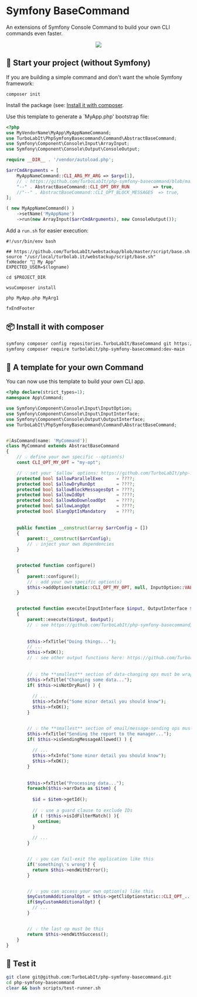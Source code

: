 # Symfony BaseCommand

An extensions of Symfony Console Command to build your own CLI commands even faster.

<p align="center">
  <img src="https://i.postimg.cc/FHBfDbJN/z-Shot-1673219261.png" />
</p>


## 🚀 Start your project (without Symfony)

If you are building a simple command and don't want the whole Symfony framework:

````shell
composer init

````

Install the package (see: [Install it with composer](https://github.com/TurboLabIt/php-symfony-basecommand#-install-it-with-composer).

Use this template to generate a `MyApp.php' bootstrap file:

````php
<?php
use MyVendorName\MyApp\MyAppNameCommand;
use TurboLabIt\PhpSymfonyBasecommand\Command\AbstractBaseCommand;
use Symfony\Component\Console\Input\ArrayInput;
use Symfony\Component\Console\Output\ConsoleOutput;

require __DIR__ . '/vendor/autoload.php';

$arrCmdArguments = [
    MyAppNameCommand::CLI_ARG_MY_ARG => $argv[1],
    // 💡 https://github.com/TurboLabIt/php-symfony-basecommand/blob/main/src/Traits/CliOptionsTrait.php
    "--" . AbstractBaseCommand::CLI_OPT_DRY_RUN         => true,
    //"--" . AbstractBaseCommand::CLI_OPT_BLOCK_MESSAGES  => true,
];

( new MyAppNameCommand() )
    ->setName('MyAppName')
    ->run(new ArrayInput($arrCmdArguments), new ConsoleOutput());

````

Add a `run.sh` for easier execution:

````shell
#!/usr/bin/env bash

## https://github.com/TurboLabIt/webstackup/blob/master/script/base.sh
source "/usr/local/turbolab.it/webstackup/script/base.sh"
fxHeader "🚀 My App"
EXPECTED_USER=$(logname)

cd $PROJECT_DIR

wsuComposer install

php MyApp.php MyArg1

fxEndFooter

````


## 📦 Install it with composer

````bash
symfony composer config repositories.TurboLabIt/BaseCommand git https://github.com/TurboLabIt/php-symfony-basecommand.git
symfony composer require turbolabit/php-symfony-basecommand:dev-main

````


## 🚀 A template for your own Command

You can now use this template to build your own CLI app.

```php
<?php declare(strict_types=1);
namespace App\Command;

use Symfony\Component\Console\Input\InputOption;
use Symfony\Component\Console\Input\InputInterface;
use Symfony\Component\Console\Output\OutputInterface;
use TurboLabIt\PhpSymfonyBasecommand\Command\AbstractBaseCommand;


#[AsCommand(name: 'MyCommand')]
class MyCommand extends AbstractBaseCommand
{
    // 💡 define your own specific --option(s)
    const CLI_OPT_MY_OPT = "my-opt";

    // 💡 set your `$allow` options: https://github.com/TurboLabIt/php-symfony-basecommand/blob/main/src/Traits/CliOptionsTrait.php
    protected bool $allowParallelExec     = ????;
    protected bool $allowDryRunOpt        = ????;
    protected bool $allowBlockMessagesOpt = ????;
    protected bool $allowIdOpt            = ????;
    protected bool $allowNoDownloadOpt    = ????;
    protected bool $allowLangOpt          = ????;
    protected bool $langOptIsMandatory    = ????;
    
    
    public function __construct(array $arrConfig = [])
    {
        parent::__construct($arrConfig);
        // 💡 inject your own dependencies
    }


    protected function configure()
    {
        parent::configure();
        // 💡 add your own specific option(s)
        $this->addOption(static::CLI_OPT_MY_OPT, null, InputOption::VALUE_NONE, 'Text description');
    }


    protected function execute(InputInterface $input, OutputInterface $output): int
    {
        parent::execute($input, $output);
        // 💡 see https://github.com/TurboLabIt/php-symfony-basecommand/blob/main/src/Command/AbstractBaseCommand.php
        
        
        $this->fxTitle("Doing things...");
        // ...
        $this->fxOK();
        // 💡 see other output functions here: https://github.com/TurboLabIt/php-symfony-basecommand/blob/main/src/Traits/BashFxDirectTrait.php
        
        
        // 💡 the **smallest** section of data-changing ops must be wrapped like this
        $this->fxTitle("Changing some data...");
        if( $this->isNotDryRun() ) {
          
          // ...
          $this->fxInfo("Some minor detail you should know");
          $this->fxOK();
        }


        // 💡 the **smallest** section of email/message-sending ops must be wrapped like this
        $this->fxTitle("Sending the report to the manager...");
        if( $this->isSendingMessageAllowed() ) {
          
          // ...
          $this->fxInfo("Some minor detail you should know");
          $this->fxOK();
        }
        
        
        $this->fxTitle("Processing data...");
        foreach($this->arrData as $item) {
          
          $id = $item->getId();
          
          // 💡 use a guard clause to exclude IDs
          if ( !$this->isIdFilterMatch() ){
            continue;
          }
          
          // ...
        }


        // 💡 you can fail-exit the application like this
        if('something\'s wrong') {
          return $this->endWithError();
        }


        // 💡 you can access your own option(s) like this
        $myCustomAdditionalOpt = $this->getCliOptionstatic::CLI_OPT_....);
        if($myCustomAdditionalOpt) {
          // ...
        }


        // 💡 the last op must be this
        return $this->endWithSuccess();
    }
}

````


## 🧪 Test it

````bash
git clone git@github.com:TurboLabIt/php-symfony-basecommand.git
cd php-symfony-basecommand
clear && bash scripts/test-runner.sh

````
